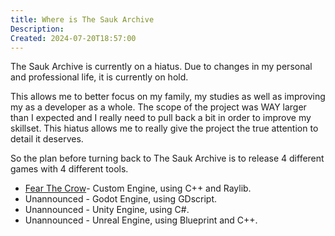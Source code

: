 ```yaml
---
title: Where is The Sauk Archive
Description: 
Created: 2024-07-20T18:57:00
---
```

The Sauk Archive is currently on a hiatus. Due to changes in my personal and professional life, it is currently on hold.

This allows me to better focus on my family, my studies as well as improving my  as a developer as a whole. The scope of the project was WAY larger than I expected and I really need to pull back a bit in order to improve my skillset. This hiatus allows me to really give the project the true attention to detail it deserves.

So the plan before turning back to The Sauk Archive is to release 4 different games with 4 different tools.

- [Fear The Crow](fear_the_crow)- Custom Engine, using C++ and Raylib.
- Unannounced - Godot Engine, using GDscript.
- Unannounced - Unity Engine, using C#.
- Unannounced - Unreal Engine, using Blueprint and C++.
